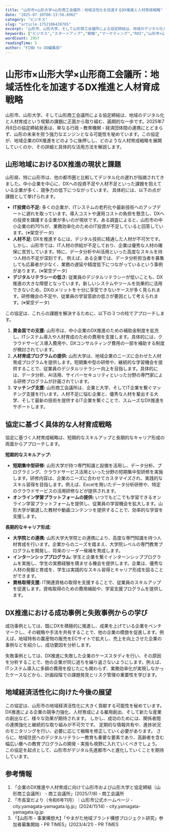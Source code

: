 ```yaml
---
title: "山形市×山形大学×山形商工会議所：地域活性化を加速するDX推進と人材育成戦略"
date: "2025-07-10T00:13:56.896Z"
category: "ビジネス"
slug: "article-1752106428765"
excerpt: "山形市、山形大学、そして山形商工会議所による協定締結は、地域のデジタル化と人材育成という喫緊の課題に正面から取り組む、画期的な一歩です。2025年7月8日の協定締結発表は、単なる行政・教育機関・経済団体間の連携にとどまらず、山形の未来を担う強力なエンジンとなる可能性を秘めています。この協定が、地域企..."
keywords: ["ビジネス","スタートアップ","戦略","マーケティング","ROI","山形市×山形大学×山形商工会議所：地域活性化を加速するDX推進と人材育成戦略"]
wordCount: 2957
readingTime: 5
author: "FIND to DO編集部"
---
```


# 山形市×山形大学×山形商工会議所：地域活性化を加速するDX推進と人材育成戦略

山形市、山形大学、そして山形商工会議所による協定締結は、地域のデジタル化と人材育成という喫緊の課題に正面から取り組む、画期的な一歩です。2025年7月8日の協定締結発表は、単なる行政・教育機関・経済団体間の連携にとどまらず、山形の未来を担う強力なエンジンとなる可能性を秘めています。この協定が、地域企業のDX推進をどのように後押しし、どのような人材育成戦略を展開していくのか、その詳細と具体的な活用方法を解説します。


## 山形地域におけるDX推進の現状と課題

山形県、特に山形市は、他の都市圏と比較してデジタル化の遅れが指摘されてきました。中小企業を中心に、DXへの投資不足や人材不足といった課題を抱えている企業が多く、競争力の低下につながっています。  具体的には、以下の点が課題として挙げられます。

* **IT投資の不足:**  多くの企業が、ITシステムの老朽化や最新技術へのアップデートに遅れを取っています。導入コストや運用コストの負担を懸念し、DXへの投資を躊躇する企業が多いのが現状です。ある調査によると、山形市の中小企業の約70%が、業務効率化のためのIT投資が不足していると回答しています。(※架空データ)
* **人材不足:**  DXを推進するには、デジタル技術に精通した人材が不可欠です。しかし、山形市では、IT人材の供給が不足しており、企業は優秀な人材の確保に苦労しています。特に、データ分析やAI活用といった高度なスキルを持つ人材の不足が深刻です。 例えば、ある企業では、データ分析担当者を募集しても応募者が少なく、業務の遅延や精度低下につながっているという事例があります。(※架空データ)
* **デジタルリテラシーの低さ:**  従業員のデジタルリテラシーが低いことも、DX推進の大きな障壁となっています。新しいシステムやツールを効果的に活用できないため、DXのメリットを十分に享受できないケースが多く見られます。研修機会の不足や、従業員の学習意欲の低さが要因として考えられます。(※架空データ)


この協定は、これらの課題を解決するために、以下の３つの柱でアプローチします。

1. **資金面での支援:**  山形市は、中小企業のDX推進のための補助金制度を拡充し、ITシステム導入や人材育成のための費用を支援します。具体的には、クラウドサービス導入費用や、DXコンサルティング費用の一部を補助する制度が検討されています。
2. **人材育成プログラムの提供:**  山形大学は、地域企業のニーズに合わせた人材育成プログラムを提供します。短期集中型の研修や、継続的な学習機会を提供することで、従業員のデジタルリテラシー向上を目指します。具体的には、データ分析、AI活用、サイバーセキュリティといった分野の専門家による研修プログラムが計画されています。
3. **マッチング支援:**  山形商工会議所は、企業と大学、そしてIT企業を繋ぐマッチング支援を行います。人材不足に悩む企業と、優秀な人材を輩出する大学、そして最新の技術を提供するIT企業を繋ぐことで、スムーズなDX推進をサポートします。


## 協定に基づく具体的な人材育成戦略

協定に基づく人材育成戦略は、短期的なスキルアップと長期的なキャリア形成の両面からアプローチします。

**短期的なスキルアップ:**

* **短期集中型研修:**  山形大学が持つ専門知識と設備を活用し、データ分析、プログラミング、クラウドサービス活用といった分野の短期集中型研修を実施します。研修内容は、企業のニーズに合わせてカスタマイズされ、実践的なスキル習得を目指します。例えば、Excelを用いたデータ分析研修や、特定のクラウドサービスの活用研修などが提供されます。
* **オンライン学習プラットフォームの提供:**  いつでもどこでも学習できるオンライン学習プラットフォームを提供し、従業員の学習機会を拡大します。山形大学が厳選した教材や動画コンテンツを提供することで、効率的な学習を支援します。

**長期的なキャリア形成:**

* **大学院との連携:**  山形大学大学院との連携により、高度な専門知識を持つ人材育成を行います。企業からのニーズを踏まえ、大学院レベルの専門教育プログラムを開発し、将来のリーダー候補を育成します。
* **インターンシッププログラム:**  学生と企業を繋ぐインターンシッププログラムを実施し、学生の実務経験を積ませる機会を提供します。企業は、優秀な人材の発掘と育成を、学生は実践的なスキル習得とキャリア形成を図ることができます。
* **資格取得支援:**  IT関連資格の取得を支援することで、従業員のスキルアップを促進します。資格取得のための費用補助や、学習支援プログラムを提供します。


## DX推進における成功事例と失敗事例からの学び

成功事例としては、既にDXを積極的に推進し、成果を上げている企業をベンチマークし、その戦略や手法を共有することで、他の企業の模倣を促進します。例えば、地域特有の農産物の販売をECサイトで拡大し、売上を向上させた企業の事例などを紹介し、成功要因を分析します。

失敗事例としては、DX推進に失敗した企業のケーススタディを行い、その原因を分析することで、他の企業が同じ過ちを繰り返さないようにします。例えば、ITシステム導入に多額の費用を投じたにも関わらず、業務効率化が実現しなかったケースなどから、計画段階での課題発見とリスク管理の重要性を学びます。


##  地域経済活性化に向けた今後の展望

この協定は、山形市の地域経済活性化に大きく貢献する可能性を秘めています。DX推進による企業の競争力強化、人材育成による雇用創出、そして新たな産業の創出など、様々な効果が期待されます。  しかし、成功のためには、関係者間の連携強化と継続的な取り組みが不可欠です。  定期的な情報共有や、進捗状況のモニタリングを行い、必要に応じて戦略を修正していく必要があります。  さらに、地域住民へのデジタルリテラシー教育も重要な要素であり、高齢者を含む幅広い層への教育プログラムの開発・実施も視野に入れていくべきでしょう。  この協定を起点として、山形市がデジタル先進都市へと進化していくことを期待しています。


## 参考情報

1. 「企業のDX推進や人材育成に向けて山形市および山形大学と協定締結（山形商工会議所） - 商工会議所」(2025/7/8) - 商工会議所
2. 「市長室だより（令和6年11月）｜山形市公式ホームページ - city.yamagata-yamagata.lg.jp」(2024/11/14) - city.yamagata-yamagata.lg.jp
3. 「【山形市・事業構想大】「やまがた地域ブランド構想プロジェクト研究」参加者募集開始 - PR TIMES」(2023/4/21) - PR TIMES
